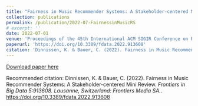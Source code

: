 ```yaml
---
title: "Fairness in Music Recommender Systems: A Stakeholder-centered Mini Review"
collection: publications
permalink: /publication/2022-07-FairnessinMusicRS
# excerpt: ''
date: 2022-07-01
venue: 'Proceedings of the 45th International ACM SIGIR Conference on Research and Development in Information Retrieval (SIGIR `22). New York, NY, USA: Association for Computing Machinery, 3498.'
paperurl: 'https://doi.org/10.3389/fdata.2022.913608'
citation: 'Dinnissen, K. & Bauer, C. (2022). Fairness in Music Recommender Systems: A Stakeholder-centered Mini Review. <i>Frontiers in Big Data 5:913608. Lausanne, Switzerland: Frontiers Media SA.</i>'
---
```


<!-- The performance of recommender systems highly impacts both music streaming platform users and the artists providing music. As fairness is a fundamental value of human life, there is increasing pressure for these algorithmic decision-making processes to be fair as well. However, many factors make recommender systems prone to biases, resulting in unfair outcomes. Furthermore, several stakeholders are involved, who may all have distinct needs requiring different fairness considerations. While there is an increasing interest in research on recommender system fairness in general, the music domain has received relatively little attention. This mini review, therefore, outlines current literature on music recommender system fairness from the perspective of each relevant stakeholder and the stakeholders combined. For instance, various works address gender fairness: one line of research compares differences in recommendation quality across user gender groups, and another line focuses on the imbalanced representation of artist gender in the recommendations. In addition to gender, popularity bias is frequently addressed; yet, primarily from the user perspective and rarely addressing how it impacts the representation of artists. Overall, this narrative literature review shows that the large majority of works analyze the current situation of fairness in music recommender systems, whereas only a few works propose approaches to improve it. This is, thus, a promising direction for future research. -->

[Download paper here](https://doi.org/10.3389/fdata.2022.913608)

Recommended citation: Dinnissen, K. & Bauer, C. (2022). Fairness in Music Recommender Systems: A Stakeholder-centered Mini Review. <i>Frontiers in Big Data 5:913608. Lausanne, Switzerland: Frontiers Media SA.</i>. https://doi.org/10.3389/fdata.2022.913608